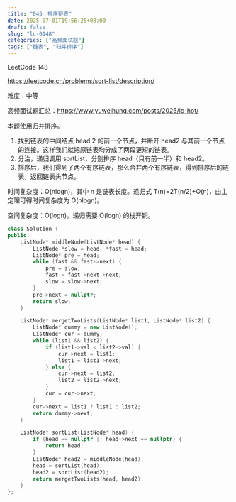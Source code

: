 ```yaml
---
title: "045：排序链表"
date: 2025-07-01T19:56:25+08:00
draft: false
slug: "lc-0148"
categories: ["高频面试题"]
tags: ["链表", "归并排序"]
---
```


LeetCode 148

https://leetcode.cn/problems/sort-list/description/

难度：中等

高频面试题汇总：https://www.yuweihung.com/posts/2025/lc-hot/

本题使用归并排序。

1. 找到链表的中间结点 head 2 的前一个节点，并断开 head2 与其前一个节点的连接。这样我们就把原链表均分成了两段更短的链表。
2. 分治，递归调用 sortList，分别排序 head（只有前一半）和 head2。
3. 排序后，我们得到了两个有序链表，那么合并两个有序链表，得到排序后的链表，返回链表头节点。

时间复杂度：O(nlogn)，其中 n 是链表长度。递归式 T(n)=2T(n/2)+O(n)，由主定理可得时间复杂度为 O(nlogn)。

空间复杂度：O(logn)。递归需要 O(logn) 的栈开销。

<!--more-->

```cpp
class Solution {
public:
    ListNode* middleNode(ListNode* head) {
        ListNode *slow = head, *fast = head;
        ListNode* pre = head;
        while (fast && fast->next) {
            pre = slow;
            fast = fast->next->next;
            slow = slow->next;
        }
        pre->next = nullptr;
        return slow;
    }

    ListNode* mergetTwoLists(ListNode* list1, ListNode* list2) {
        ListNode* dummy = new ListNode();
        ListNode* cur = dummy;
        while (list1 && list2) {
            if (list1->val < list2->val) {
                cur->next = list1;
                list1 = list1->next;
            } else {
                cur->next = list2;
                list2 = list2->next;
            }
            cur = cur->next;
        }
        cur->next = list1 ? list1 : list2;
        return dummy->next;
    }

    ListNode* sortList(ListNode* head) {
        if (head == nullptr || head->next == nullptr) {
            return head;
        }
        ListNode* head2 = middleNode(head);
        head = sortList(head);
        head2 = sortList(head2);
        return mergetTwoLists(head, head2);
    }
};
```
